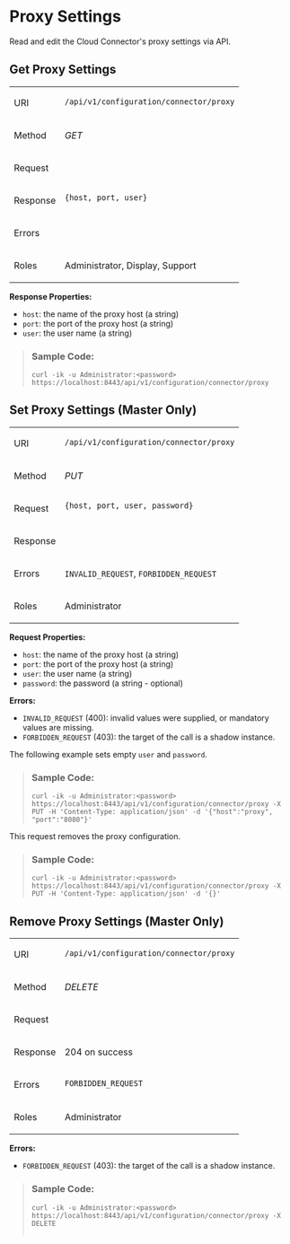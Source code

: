 <!-- loio03a1f85a40594b05871dfe20c5232c6b -->

# Proxy Settings

Read and edit the Cloud Connector's proxy settings via API.



<a name="loio03a1f85a40594b05871dfe20c5232c6b__section_rcp_l1b_vcb"/>

## Get Proxy Settings


<table>
<tr>
<td valign="top">

URI

</td>
<td valign="top">

`/api/v1/configuration/connector/proxy` 

</td>
</tr>
<tr>
<td valign="top">

Method

</td>
<td valign="top">

*GET* 

</td>
</tr>
<tr>
<td valign="top">

Request

</td>
<td valign="top">



</td>
</tr>
<tr>
<td valign="top">

Response

</td>
<td valign="top">

```
{host, port, user}
```



</td>
</tr>
<tr>
<td valign="top">

Errors

</td>
<td valign="top">



</td>
</tr>
<tr>
<td valign="top">

Roles

</td>
<td valign="top">

Administrator, Display, Support

</td>
</tr>
</table>

**Response Properties:**

-   `host`: the name of the proxy host \(a string\)
-   `port`: the port of the proxy host \(a string\)
-   `user`: the user name \(a string\)

> ### Sample Code:  
> ```
> curl -ik -u Administrator:<password> https://localhost:8443/api/v1/configuration/connector/proxy
> 
> ```



<a name="loio03a1f85a40594b05871dfe20c5232c6b__section_lys_l1b_vcb"/>

## Set Proxy Settings \(Master Only\)


<table>
<tr>
<td valign="top">

URI

</td>
<td valign="top">

`/api/v1/configuration/connector/proxy` 

</td>
</tr>
<tr>
<td valign="top">

Method

</td>
<td valign="top">

*PUT* 

</td>
</tr>
<tr>
<td valign="top">

Request

</td>
<td valign="top">

```
{host, port, user, password}
```



</td>
</tr>
<tr>
<td valign="top">

Response

</td>
<td valign="top">



</td>
</tr>
<tr>
<td valign="top">

Errors

</td>
<td valign="top">

`INVALID_REQUEST`, `FORBIDDEN_REQUEST` 

</td>
</tr>
<tr>
<td valign="top">

Roles

</td>
<td valign="top">

Administrator

</td>
</tr>
</table>

**Request Properties:**

-   `host`: the name of the proxy host \(a string\)
-   `port`: the port of the proxy host \(a string\)
-   `user`: the user name \(a string\)
-   `password`: the password \(a string - optional\)

**Errors:**

-   `INVALID_REQUEST` \(400\): invalid values were supplied, or mandatory values are missing.
-   `FORBIDDEN_REQUEST` \(403\): the target of the call is a shadow instance.

The following example sets empty `user` and `password`.

> ### Sample Code:  
> ```
> curl -ik -u Administrator:<password> https://localhost:8443/api/v1/configuration/connector/proxy -X PUT -H 'Content-Type: application/json' -d '{"host":"proxy", "port":"8080"}'
> 
> ```

This request removes the proxy configuration.

> ### Sample Code:  
> ```
> curl -ik -u Administrator:<password> https://localhost:8443/api/v1/configuration/connector/proxy -X PUT -H 'Content-Type: application/json' -d '{}'
> 
> ```



<a name="loio03a1f85a40594b05871dfe20c5232c6b__section_jd2_nmy_c4b"/>

## Remove Proxy Settings \(Master Only\)


<table>
<tr>
<td valign="top">

URI

</td>
<td valign="top">

`/api/v1/configuration/connector/proxy` 

</td>
</tr>
<tr>
<td valign="top">

Method

</td>
<td valign="top">

*DELETE* 

</td>
</tr>
<tr>
<td valign="top">

Request

</td>
<td valign="top">



</td>
</tr>
<tr>
<td valign="top">

Response

</td>
<td valign="top">

204 on success

</td>
</tr>
<tr>
<td valign="top">

Errors

</td>
<td valign="top">

`FORBIDDEN_REQUEST` 

</td>
</tr>
<tr>
<td valign="top">

Roles

</td>
<td valign="top">

Administrator

</td>
</tr>
</table>

**Errors:**

-   `FORBIDDEN_REQUEST` \(403\): the target of the call is a shadow instance.

> ### Sample Code:  
> ```
> curl -ik -u Administrator:<password> https://localhost:8443/api/v1/configuration/connector/proxy -X DELETE
> 
> 
> ```

